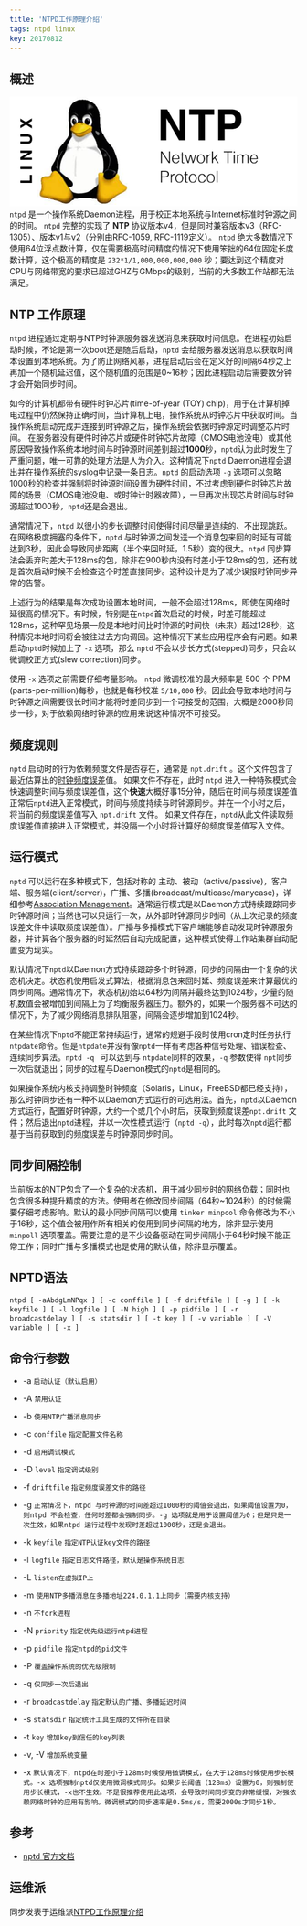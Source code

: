 ```yaml
---
title: 'NTPD工作原理介绍'
tags: ntpd linux
key: 20170812
---
```


## 概述
![](ntp.png)
```ntpd``` 是一个操作系统Daemon进程，用于校正本地系统与Internet标准时钟源之间的时间。
```ntpd``` 完整的实现了 **NTP** 协议版本v4，但是同时兼容版本v3（RFC-1305）、版本v1与v2（分别由RFC-1059, RFC-1119定义）。
```ntpd``` 绝大多数情况下使用64位浮点数计算，仅在需要极高时间精度的情况下使用笨拙的64位固定长度数计算，这个极高的精度是 ```232*1/1,000,000,000,000``` 秒；要达到这个精度对CPU与网络带宽的要求已超过GHZ与GMbps的级别，当前的大多数工作站都无法满足。
<!--more-->
## NTP 工作原理
```ntpd``` 进程通过定期与NTP时钟源服务器发送消息来获取时间信息。在进程初始启动时候，不论是第一次boot还是随后启动，```nptd``` 会给服务器发送消息以获取时间本设置到本地系统。为了防止网络风暴，进程启动后会在定义好的间隔64秒之上再加一个随机延迟值，这个随机值的范围是0~16秒；因此进程启动后需要数分钟才会开始同步时间。

如今的计算机都带有硬件时钟芯片(time-of-year (TOY) chip)，用于在计算机掉电过程中仍然保持正确时间，当计算机上电，操作系统从时钟芯片中获取时间。当操作系统启动完成并连接到时钟源之后，操作系统会依据时钟源定时调整芯片时间。
在服务器没有硬件时钟芯片或硬件时钟芯片故障（CMOS电池没电）或其他原因导致操作系统本地时间与时钟源时间差别超过**1000**秒，```nptd```认为此时发生了严重问题，唯一可靠的处理方法是人为介入。这种情况下```nptd``` Daemon进程会退出并在操作系统的syslog中记录一条日志。```nptd``` 的启动选项 ```-g``` 选项可以忽略1000秒的检查并强制将时钟源时间设置为硬件时间，不过考虑到硬件时钟芯片故障的场景（CMOS电池没电、或时钟计时器故障），一旦再次出现芯片时间与时钟源超过1000秒，```nptd```还是会退出。

通常情况下，```ntpd``` 以很小的步长调整时间使得时间尽量是连续的、不出现跳跃。在网络极度拥塞的条件下，```nptd``` 与时钟源之间发送一个消息包来回的时延有可能达到3秒，因此会导致同步距离（半个来回时延，1.5秒）变的很大。```ntpd``` 同步算法会丢弃时差大于128ms的包，除非在900秒内没有时差小于128ms的包，还有就是首次启动时候不会检查这个时差直接同步。这种设计是为了减少误报时钟同步异常的告警。

上述行为的结果是每次成功设置本地时间，一般不会超过128ms，即使在网络时延很高的情况下。有时候，特别是在```ntpd```首次启动的时候，时差可能超过128ms，这种罕见场景一般是本地时间比时钟源的时间快（未来）超过128秒，这种情况本地时间将会被往过去方向调回。这种情况下某些应用程序会有问题。如果启动```nptd```时候加上了 ```-x``` 选项，那么 ```nptd``` 不会以步长方式(stepped)同步，只会以微调校正方式(slew correction)同步。

使用 ```-x``` 选项之前需要仔细考量影响。 ```ntpd``` 微调校准的最大频率是 500 个 PPM (parts-per-million)每秒，也就是每秒校准 ```5/10,000``` 秒。因此会导致本地时间与时钟源之间需要很长时间才能将时差同步到一个可接受的范围，大概是2000秒同步一秒，对于依赖网络时钟源的应用来说这种情况不可接受。

## 频度规则
```nptd``` 启动时的行为依赖频度文件是否存在，通常是 ```npt.drift``` 。这个文件包含了最近估算出的[时钟频度误差](http://www.ntp.org/ntpfaq/NTP-s-sw-clocks-quality.htm)值。
如果文件不存在，此时 ```ntpd``` 进入一种特殊模式会快速调整时间与频度误差值，这个**快速**大概好事15分钟，随后在时间与频度误差值正常后```nptd```进入正常模式，时间与频度持续与时钟源同步。并在一个小时之后，将当前的频度误差值写入 ```npt.drift``` 文件。
如果文件存在，```nptd```从此文件读取频度误差值直接进入正常模式，并没隔一个小时将计算好的频度误差值写入文件。

## 运行模式
```nptd``` 可以运行在多种模式下，包括对称的 主动、被动（active/passive)，客户端、服务端(client/server)，广播、多播(broadcast/multicase/manycase)，详细参考[Association Management](http://doc.ntp.org/4.1.0/assoc.htm)。通常运行模式是以Daemon方式持续跟踪同步时钟源时间；当然也可以只运行一次，从外部时钟源同步时间（从上次纪录的频度误差文件中读取频度误差值）。广播与多播模式下客户端能够自动发现时钟源服务器，并计算各个服务器的时延然后自动完成配置，这种模式使得工作站集群自动配置变为现实。

默认情况下```nptd```以Daemon方式持续跟踪多个时钟源，同步的间隔由一个复杂的状态机决定。状态机使用启发式算法，根据消息包来回时延、频度误差来计算最优的同步间隔。通常情况下，状态机初始以64秒为间隔并最终达到1024秒，少量的随机数值会被增加到间隔上为了均衡服务器压力。额外的，如果一个服务器不可达的情况下，为了减少网络消息排队阻塞，间隔会逐步增加到1024秒。

在某些情况下```nptd```不能正常持续运行，通常的规避手段时使用cron定时任务执行```ntpdate```命令。但是```ntpdate```并没有像```nptd```一样有考虑各种信号处理、错误检查、连续同步算法。```nptd -q ``` 可以达到与 ```ntpdate```同样的效果，```-q``` 参数使得 ```npt```同步一次后就退出；同步的过程与Daemon模式的```nptd```是相同的。

如果操作系统内核支持调整时钟频度（Solaris，Linux，FreeBSD都已经支持），那么时钟同步还有一种不以Daemon方式运行的可选用法。首先，```nptd```以Daemon方式运行，配置好时钟源，大约一个或几个小时后，获取到频度误差```npt.drift``` 文件；然后退出```nptd```进程，并以一次性模式运行（```nptd -q```），此时每次```nptd```运行都基于当前获取到的频度误差与时钟源同步时间。

## 同步间隔控制
当前版本的NTP包含了一个复杂的状态机，用于减少同步时的网络负载；同时也包含很多种提升精度的方法。使用者在修改同步间隔（64秒~1024秒）的时候需要仔细考虑影响。默认的最小同步间隔可以使用 ```tinker minpool``` 命令修改为不小于16秒，这个值会被用作所有相关的使用到同步间隔的地方，除非显示使用```minpoll``` 选项覆盖。需要注意的是不少设备驱动在同步间隔小于64秒时候不能正常工作；同时广播与多播模式也是使用的默认值，除非显示覆盖。

## NPTD语法
```
ntpd [ -aAbdgLmNPqx ] [ -c conffile ] [ -f driftfile ] [ -g ] [ -k keyfile ] [ -l logfile ] [ -N high ] [ -p pidfile ] [ -r broadcastdelay ] [ -s statsdir ] [ -t key ] [ -v variable ] [ -V variable ] [ -x ]
```

## 命令行参数
- -a 
```启动认证（默认启用）```

- -A
```禁用认证```

- -b
```使用NTP广播消息同步```

- -c ```conffile```
```指定配置文件名称```

- -d
```启用调试模式```

- -D ```level```
```指定调试级别```

- -f ```driftfile```
```指定频度误差文件的路径```

- -g
```正常情况下，ntpd 与时钟源的时间差超过1000秒的阈值会退出，如果阈值设置为0，则ntpd 不会检查，任何时差都会强制同步。-g 选项就是用于设置阈值为0；但是只是一次生效，如果ntpd 运行过程中发现时差超过1000秒，还是会退出。```

- -k ```keyfile```
```指定NTP认证key文件的路径```

- -l ```logfile```
```指定日志文件路径，默认是操作系统日志```

- -L
```listen在虚拟IP上```

- -m
```使用NTP多播消息在多播地址224.0.1.1上同步（需要内核支持）```

- -n
```不fork进程```

- -N ```priority```
```指定优先级运行ntpd进程```

- -p ```pidfile```
```指定ntpd的pid文件```

- -P
```覆盖操作系统的优先级限制```

- -q
```仅同步一次后退出```

- -r ```broadcastdelay```
```指定默认的广播、多播延迟时间```

- -s ```statsdir```
```指定统计工具生成的文件所在目录```

- -t ```key```
```增加key到信任的key列表```

- -v, -V
```增加系统变量```

- -x
```默认情况下，ntpd在时差小于128ms时候使用微调模式，在大于128ms时候使用步长模式。-x 选项强制nptd仅使用微调模式同步。如果步长阈值（128ms）设置为0，则强制使用步长模式，-x也不生效。不是很推荐使用此选项，会导致时间同步变的非常缓慢，对强依赖网络时钟的应用有影响。微调模式的同步速率是0.5ms/s，需要2000s才同步1秒。```

## 参考
- [nptd 官方文档](http://doc.ntp.org/4.1.0/ntpd.htm)

## 运维派
同步发表于运维派[NTPD工作原理介绍](http://www.yunweipai.com/archives/22246.html)